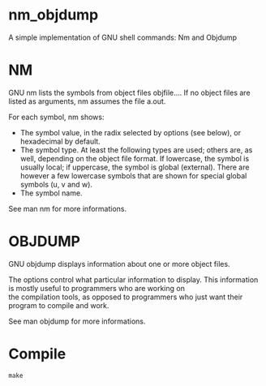 # nm_objdump
A simple implementation of GNU shell commands: Nm and Objdump

# NM
GNU nm lists the symbols from object files objfile…. If no object files are listed as arguments, nm assumes the file a.out.

For each symbol, nm shows:
    
- The symbol value, in the radix selected by options (see below), or hexadecimal by default.
- The symbol type. At least the following types are used; others are, as well, depending on the object file format. If lowercase, the symbol is usually local; if uppercase, the symbol is global (external). There are however a few lowercase symbols that are shown for special global symbols (u, v and w).
- The symbol name.
    
See man nm for more informations.

# OBJDUMP
GNU objdump displays information about one or more object files. 

The options control what particular information to display. This information is mostly useful to programmers who are working on       
the compilation tools, as opposed to programmers who just want their program to compile and work.
    
 See man objdump for more informations.

# Compile
    make

